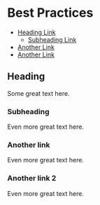 # Best Practices

- [Heading Link](#link)
    - [Subheading Link](#subheading-link)
- [Another Link](#another-link)
- [Another Link](#another-link-2)

<a name="link"></a>
## Heading
Some great text here.

<a name="child-link"></a>
### Subheading
Even more great text here.

<a name="another-link"></a>
### Another link
Even more great text here.

<a name="another-link-2"></a>
### Another link 2
Even more great text here.







